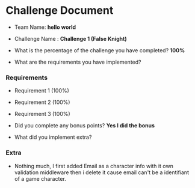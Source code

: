 # Challenge Document

- Team Name: **hello world**
- Challenge Name : **Challenge 1 (False Knight)**

- What is the percentage of the challenge you have completed? **100%**

- What are the requirements you have implemented?

### Requirements

- Requirement 1 (100%)
- Requirement 2 (100%)
- Requirement 3 (100%)

- Did you complete any bonus points? **Yes I did the bonus**

- What did you implement extra?

### Extra

- Nothing much, I first added Email as a character info with it own validation middleware then i delete it cause email can't be a identifiant of a game character.
